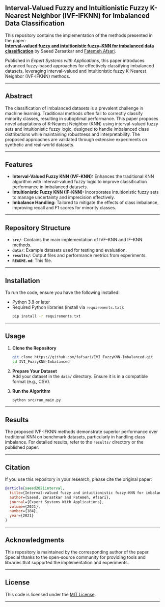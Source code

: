 ## Interval-Valued Fuzzy and Intuitionistic Fuzzy K-Nearest Neighbor (IVF-IFKNN) for Imbalanced Data Classification  

This repository contains the implementation of the methods presented in the paper:  
**[Interval–valued fuzzy and intuitionistic fuzzy–KNN for imbalanced data classification](https://www.sciencedirect.com/science/article/pii/S0957417421009209)** by Saeed Zeraatkar and [Fatemeh Afsari](mailto:f.afsari@ufl.edu).  

Published in *Expert Systems with Applications*, this paper introduces advanced fuzzy-based approaches for effectively classifying imbalanced datasets, leveraging interval-valued and intuitionistic fuzzy K-Nearest Neighbor (IVF-IFKNN) methods.  

---

## Abstract  

The classification of imbalanced datasets is a prevalent challenge in machine learning. Traditional methods often fail to correctly classify minority classes, resulting in suboptimal performance. This paper proposes novel adaptations of K-Nearest Neighbor (KNN) using interval-valued fuzzy sets and intuitionistic fuzzy logic, designed to handle imbalanced class distributions while maintaining robustness and interpretability. The proposed approaches are validated through extensive experiments on synthetic and real-world datasets.  

---

## Features  

- **Interval-Valued Fuzzy KNN (IVF-KNN):** Enhances the traditional KNN algorithm with interval-valued fuzzy logic to improve classification performance in imbalanced datasets.  
- **Intuitionistic Fuzzy KNN (IF-KNN):** Incorporates intuitionistic fuzzy sets to manage uncertainty and imprecision effectively.  
- **Imbalance Handling:** Tailored to mitigate the effects of class imbalance, improving recall and F1 scores for minority classes.  

---

## Repository Structure  

- **`src/`**: Contains the main implementation of IVF-KNN and IF-KNN methods.  
- **`data/`**: Example datasets used for testing and evaluation.
- **`results/`**: Output files and performance metrics from experiments.  
- **`README.md`**: This file.  

---

## Installation  

To run the code, ensure you have the following installed:  

- Python 3.8 or later  
- Required Python libraries (install via `requirements.txt`):  
  ```bash  
  pip install -r requirements.txt  
  ```  

---

## Usage  

1. **Clone the Repository**  
   ```bash  
   git clone https://github.com/fafsari/IVI_FuzzyKNN-Imbalanced.git  
   cd IVI_FuzzyKNN-Imbalanced 
   ```  

2. **Prepare Your Dataset**  
   Add your dataset in the `data/` directory. Ensure it is in a compatible format (e.g., CSV).  

3. **Run the Algorithm**  
   ```bash  
   python src/run_main.py   
   ``` 

---

## Results  

The proposed IVF-IFKNN methods demonstrate superior performance over traditional KNN on benchmark datasets, particularly in handling class imbalance. For detailed results, refer to the `results/` directory or the published paper.  

---

## Citation  

If you use this repository in your research, please cite the original paper:  

```bibtex  
@article{saeed2021interval,
  title={Interval-valued fuzzy and intuitionistic fuzzy-KNN for imbalanced data classification [J]},
  author={Saeed, Zeraatkar and Fatemeh, Afsari},
  journal={Expert Systems With Applications},
  volume={2021},
  number={184},
  year={2021}
}  
```  

---

## Acknowledgments  

This repository is maintained by the corresponding author of the paper. Special thanks to the open-source community for providing tools and libraries that supported the implementation and experiments.  

---

## License  

This code is licensed under the [MIT License](LICENSE).  

---  
